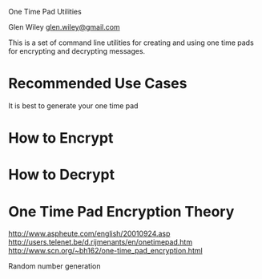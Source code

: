 One Time Pad Utilities

Glen Wiley <glen.wiley@gmail.com>

This is a set of command line utilities for creating and using one time pads
for encrypting and decrypting messages.

Recommended Use Cases
=====================

It is best to generate your one time pad 

How to Encrypt
==============

How to Decrypt
==============

One Time Pad Encryption Theory
==============================

http://www.aspheute.com/english/20010924.asp
http://users.telenet.be/d.rijmenants/en/onetimepad.htm
http://www.scn.org/~bh162/one-time_pad_encryption.html

Random number generation
